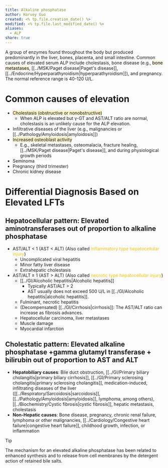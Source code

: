 ```yaml
---
title: Alkaline phosphatase
author: Harvey Guo
created: <% tp.file.creation_date() %>
modified: <% tp.file.last_modified_date() %>
aliases:
  - ALP
share: true
---
```


A group of enzymes found throughout the body but produced predominantly in the liver, bones, placenta, and small intestine. Common causes of elevated serum ALP include cholestasis, bone disease (e.g., <mark style="background: #FFF3A34A;">bone metastases</mark>, [[../MSK/Paget disease|Paget's disease]], [[../Endocrine/Hyperparathyroidism|hyperparathyroidism]]), and pregnancy. The normal reference range is 40-120 U/L.
# Common causes of elevation
- <span style="background:rgba(240, 200, 0, 0.2)">Cholestasis (obstructive or nonobstructive)</span>
	- When ALP is elevated but γ-GT and AST/ALT ratio are normal, cholestasis is an unlikely cause for the ALP elevation.
- Infiltrative diseases of the liver (e.g., malignancies or [[../Pathology/Amyloidosis|amyloidosis]])
- <span style="background:rgba(240, 200, 0, 0.2)">Increased osteoblast activity </span>
	- E.g., skeletal metastases, osteomalacia, fracture healing, [[../MSK/Paget disease|Paget's disease]], and during physiological growth periods
- Seminoma
- Pregnancy (third trimester)
- Chronic kidney disease
# Differential Diagnosis Based on Elevated LFTs

## Hepatocellular pattern: Elevated aminotransferases out of proportion to alkaline phosphatase
- AST/ALT < 1 (AST < ALT) (Also called <font color="#ffc000">inflammatory type hepatocellular injury</font>)
	- Uncomplicated viral hepatitis
	- Minor fatty liver disease
	- Extrahepatic cholestasis
- AST/ALT ≥ 1 (AST > ALT) (Also called <font color="#ffc000">necrotic type hepatocellular injury</font>)
	- [[../GI/Alcoholic hepatitis|Alcoholic hepatitis]]
		- Typically AST/ALT > 2
		- AST usually does not exceed 500 U/L in [[../GI/Alcoholic hepatitis|alcoholic hepatitis]].
	- Fulminant, necrotic hepatitis
	- (Decompensated) [[../GI/Cirrhosis|cirrhosis]]: The AST/ALT ratio can increase as fibrosis advances.
	- Hepatocellular carcinoma, liver metastases
	- Muscle damage 
	- Myocardial infarction
## Cholestatic pattern: Elevated alkaline phosphatase +gamma glutamyl transferase + bilirubin out of proportion to AST and ALT

- **Hepatobiliary causes**: Bile duct obstruction, [[../GI/Primary biliary cholangitis|primary biliary cirrhosis]], [[../GI/Primary sclerosing cholangitis|primary sclerosing cholangitis]], medication-induced, infiltrating diseases of the liver ([[../Respiratory/Sarcoidosis|sarcoidosis]], [[../Pathology/Amyloidosis|amyloidosis]], lymphoma, among others), [[../Biochemistry/Cystic fibrosis|cystic fibrosis]], hepatic metastasis, cholestasis
- **Non-Hepatic causes**: Bone disease, pregnancy, chronic renal failure, lymphoma or other malignancies, [[../Cardiology/Congestive heart failure|congestive heart failure]], childhood growth, infection, or inflammation
>[!tip] 
>The mechanism for an elevated alkaline phosphatase has been related to enhanced synthesis and to release from cell membranes by the detergent action of retained bile salts.